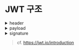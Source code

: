 # JWT 구조

<details>
    <summary>header</summary>
    <ul>
        <li>header는 일반적으로 두 가지 요소를 가짐</li>
        <li>종류</li>
            <ul>
            <li>typ</li>
            <ul>
                <li>token의 type 지정</li>
                <li>즉 "JWT"</li>
            </ul>
            <li>alg</li>
            <ul>
                <li>hashing algorithm 지정</li>
                <li>보통 HMAC SHA256 또는 RSA 사용</li>
            </ul>
        <ul>
    </ul>
</details>
<details>
    <summary>payload</summary>
    <ul>
        <li>registered claim</li>
        <ul>
            <li>token에 대한 정보를 담기 위해 이름이 이미 정해진 claim</li>
            <li>registered claim의 사용은 optional</li>
            <li>종류</li>
            <ul>
                <li>iss: token 발급자(issuer)</li>
                <li>sub: token 제목(subject)</li>
                <li>aud: token 대상자(audience)</li>
                <li>exp: token 만료 시간(expiraton). 시간은 NumericDate 형식으로 되어 있어야 하며(ex: 1480849147370) 언제나 현재 시간보다 이후로 설정되어 있어야 함</li>
                <li>nbf: Not Before를 의미하며, token의 활성 날짜와 비슷한 개념. 여기에도 NumericDate 형식으로 날짜를 지정하며, 이 날짜가 지나기 전까지는 token이 처리되지 않음</li>
                <li>iat: token이 발급된 시간(issued at). 이 값을 사용하여 token의 age가 얼마나 되었는지 판단 가능</li>
                <li>jti: JWT의 고유 식별자. 주로 중복적인 처리를 방지하기 위하여 사용. 일회용 token에 사용하면 유용</li>
            </ul>
        </ul>
        <li>public clain</li>
        <ul>
            <li>충돌이 방지된(collision-resistant) 이름을 가지고 있어야 함</li>
            <li>위 조건을 만족하기 위해 claim 이름을 URI 형식으로 작명</li>
            <li>e.g. { "https://lemphis.com/jwt_claims/is_admin": true }</li>
        </ul>
        <li>private clain</li>
        <ul>
            <li>양 측간에(client <-> server) 협의하에 사용되는 claim</li>
            <li>registered claim의 사용은 optional</li>
            <li>충돌 가능성이 있으니 사용 시에 유의</li>
            <li>e.g. { "username": "lemphis" }</li>
        </ul>
    </ul>
</details>
<details>
    <summary>signature</summary>
    <ul>
        <li>header의 encoding값과 payload의 encoding값을 합친 후 주어진 secret key로 hash 생성</li>
        <li>base64 encoding이나 SHA256 등의 hashing은 보통 JWT library가 처리함</li>
    </ul>
</details>

> cf. https://jwt.io/introduction